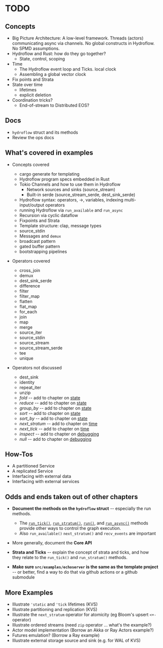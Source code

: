 # TODO

## Concepts
- Big Picture Architecture: A low-level framework. Threads (actors) communicating async via channels. No global constructs in Hydroflow. No SPMD assumptions.
- Hydroflow and Rust: how do they go together?
    - State, control, scoping
- Time
    - The Hydroflow event loop and Ticks. local clock
    - Assembling a global vector clock
- Fix points and Strata
- State over time
    - lifetimes
    - explicit deletion
- Coordination tricks?
    - End-of-stream to Distributed EOS?

## Docs
- `hydroflow` struct and its methods
- Review the ops docs

## What's covered in examples
- Concepts covered
    - cargo generate for templating
    - Hydroflow program specs embedded in Rust
    - Tokio Channels and how to use them in Hydroflow
        - Network sources and sinks (source_stream)
        - Built-in serde (source_stream_serde, dest_sink_serde)
    - Hydroflow syntax: operators, ->, variables, indexing multi-input/output operators
    - running Hydroflow via `run_available` and `run_async`
    - Recursion via cyclic dataflow
    - Fixpoints and Strata
    - Template structure: clap, message types
    - source_stdin
    - Messages and `demux`
    - broadcast pattern
    - gated buffer pattern
    - bootstrapping pipelines

- Operators covered
    - cross_join
    - demux
    - dest_sink_serde
    - difference
    - filter
    - filter_map
    - flatten
    - flat_map
    - for_each
    - join
    - map
    - merge
    - source_iter
    - source_stdin
    - source_stream
    - source_stream_serde
    - tee
    - unique

- Operators not discussed
    - dest_sink
    - identity
    - repeat_iter
    - unzip
    - *fold* -- add to chapter on [state](state.md)
    - *reduce* -- add to chapter on [state](state.md)
    - *group_by* -- add to chapter on [state](state.md)
    - *sort* -- add to chapter on [state](state.md)
    - *sort_by* -- add to chapter on [state](state.md)
    - *next_stratum* -- add to chapter on [time](time.md)
    - *next_tick* -- add to chapter on [time](time.md)
    - *inspect* -- add to chapter on [debugging](debugging.md)
    - *null* -- add to chapter on [debugging](debugging.md)

## How-Tos
- A partitioned Service
- A replicated Service
- Interfacing with external data
- Interfacing with external services

## Odds and ends taken out of other chapters
- **Document the methods on the `hydroflow` struct** -- especially the run methods.
    -  The [`run_tick()`](https://hydro-project.github.io/hydroflow/doc/hydroflow/scheduled/graph/struct.Hydroflow.html#method.run_tick), [`run_stratum()`](https://hydro-project.github.io/hydroflow/doc/hydroflow/scheduled/graph/struct.Hydroflow.html#method.run_stratum), [`run()`](https://hydro-project.github.io/hydroflow/doc/hydroflow/scheduled/graph/struct.Hydroflow.html#method.run), and [`run_async()`](https://hydro-project.github.io/hydroflow/doc/hydroflow/scheduled/graph/struct.Hydroflow.html#method.run_async) methods provide other ways to control the graph execution.
    - Also `run_available()` `next_stratum()` and `recv_events` are important
- More generally, document the **Core API**

- **Strata and Ticks** -- explain the concept of strata and ticks, and how they relate to the `run_tick()` and `run_stratum()` methods.

- **Make sure `src/examples/echoserver` is the same as the template project** -- or better, find a way to do that via github actions or a github submodule

## More Examples
- Illustrate `'static` and `'tick` lifetimes (KVS)
- Illustrate partitioning and replication (KVS)
- Illustrate the `next_stratum` operator for atomicity (eg Bloom's upsert `<+-` operator)
- Illustrate ordered streams (need `zip` operator ... what's the example?)
- Actor model implementation (Borrow an Akka or Ray Actors example?)
- Futures emulation? (Borrow a Ray example)
- Illustrate external storage source and sink (e.g. for WAL of KVS)